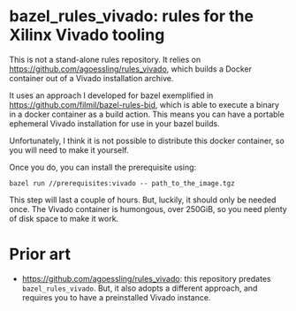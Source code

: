 # bazel_rules_vivado: rules for the Xilinx Vivado tooling

This is not a stand-alone rules repository. It relies on 
https://github.com/agoessling/rules_vivado, which builds a Docker container
out of a Vivado installation archive.

It uses an approach I developed for bazel exemplified in
https://github.com/filmil/bazel-rules-bid, which is able to execute a binary
in a docker container as a build action. This means you can have a portable
ephemeral Vivado installation for use in your bazel builds.

Unfortunately, I think it is not possible to distribute this docker container,
so you will need to make it yourself.

Once you do, you can install the prerequisite using:

```
bazel run //prerequisites:vivado -- path_to_the_image.tgz
```

This step will last a couple of hours. But, luckily, it should only be
needed once.  The Vivado container is humongous, over 250GiB, so you need
plenty of disk space to make it work.

# Prior art

* https://github.com/agoessling/rules_vivado: this repository predates
`bazel_rules_vivado`. But, it also adopts a different approach, and requires
you to have a preinstalled Vivado instance.

